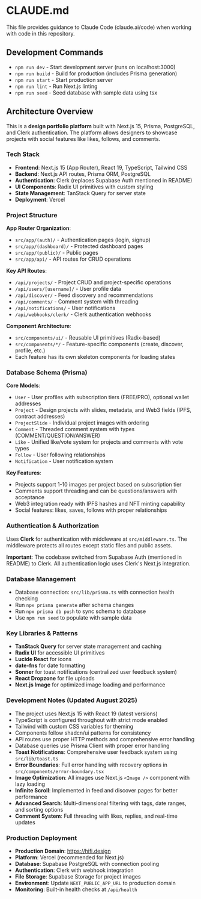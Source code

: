 # CLAUDE.md

This file provides guidance to Claude Code (claude.ai/code) when working with code in this repository.

## Development Commands

- `npm run dev` - Start development server (runs on localhost:3000)
- `npm run build` - Build for production (includes Prisma generation)
- `npm run start` - Start production server
- `npm run lint` - Run Next.js linting
- `npm run seed` - Seed database with sample data using tsx

## Architecture Overview

This is a **design portfolio platform** built with Next.js 15, Prisma, PostgreSQL, and Clerk authentication. The platform allows designers to showcase projects with social features like likes, follows, and comments.

### Tech Stack
- **Frontend**: Next.js 15 (App Router), React 19, TypeScript, Tailwind CSS
- **Backend**: Next.js API routes, Prisma ORM, PostgreSQL
- **Authentication**: Clerk (replaces Supabase Auth mentioned in README)
- **UI Components**: Radix UI primitives with custom styling
- **State Management**: TanStack Query for server state
- **Deployment**: Vercel

### Project Structure

**App Router Organization**:
- `src/app/(auth)/` - Authentication pages (login, signup)
- `src/app/(dashboard)/` - Protected dashboard pages
- `src/app/(public)/` - Public pages
- `src/app/api/` - API routes for CRUD operations

**Key API Routes**:
- `/api/projects/` - Project CRUD and project-specific operations
- `/api/users/[username]/` - User profile data
- `/api/discover/` - Feed discovery and recommendations
- `/api/comments/` - Comment system with threading
- `/api/notifications/` - User notifications
- `/api/webhooks/clerk/` - Clerk authentication webhooks

**Component Architecture**:
- `src/components/ui/` - Reusable UI primitives (Radix-based)
- `src/components/*/` - Feature-specific components (create, discover, profile, etc.)
- Each feature has its own skeleton components for loading states

### Database Schema (Prisma)

**Core Models**:
- `User` - User profiles with subscription tiers (FREE/PRO), optional wallet addresses
- `Project` - Design projects with slides, metadata, and Web3 fields (IPFS, contract addresses)
- `ProjectSlide` - Individual project images with ordering
- `Comment` - Threaded comment system with types (COMMENT/QUESTION/ANSWER)
- `Like` - Unified like/vote system for projects and comments with vote types
- `Follow` - User following relationships
- `Notification` - User notification system

**Key Features**:
- Projects support 1-10 images per project based on subscription tier
- Comments support threading and can be questions/answers with acceptance
- Web3 integration ready with IPFS hashes and NFT minting capability
- Social features: likes, saves, follows with proper relationships

### Authentication & Authorization

Uses **Clerk** for authentication with middleware at `src/middleware.ts`. The middleware protects all routes except static files and public assets.

**Important**: The codebase switched from Supabase Auth (mentioned in README) to Clerk. All authentication logic uses Clerk's Next.js integration.

### Database Management

- Database connection: `src/lib/prisma.ts` with connection health checking
- Run `npx prisma generate` after schema changes
- Run `npx prisma db push` to sync schema to database
- Use `npm run seed` to populate with sample data

### Key Libraries & Patterns

- **TanStack Query** for server state management and caching
- **Radix UI** for accessible UI primitives
- **Lucide React** for icons
- **date-fns** for date formatting
- **Sonner** for toast notifications (centralized user feedback system)
- **React Dropzone** for file uploads
- **Next.js Image** for optimized image loading and performance

### Development Notes (Updated August 2025)

- The project uses Next.js 15 with React 19 (latest versions)
- TypeScript is configured throughout with strict mode enabled
- Tailwind with custom CSS variables for theming
- Components follow shadcn/ui patterns for consistency
- API routes use proper HTTP methods and comprehensive error handling
- Database queries use Prisma Client with proper error handling
- **Toast Notifications**: Comprehensive user feedback system using `src/lib/toast.ts`
- **Error Boundaries**: Full error handling with recovery options in `src/components/error-boundary.tsx`
- **Image Optimization**: All images use Next.js `<Image />` component with lazy loading
- **Infinite Scroll**: Implemented in feed and discover pages for better performance
- **Advanced Search**: Multi-dimensional filtering with tags, date ranges, and sorting options
- **Comment System**: Full threading with likes, replies, and real-time updates

### Production Deployment

- **Production Domain**: https://hifi.design
- **Platform**: Vercel (recommended for Next.js)
- **Database**: Supabase PostgreSQL with connection pooling
- **Authentication**: Clerk with webhook integration
- **File Storage**: Supabase Storage for project images
- **Environment**: Update `NEXT_PUBLIC_APP_URL` to production domain
- **Monitoring**: Built-in health checks at `/api/health`